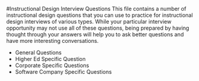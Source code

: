 #Instructional Design Interview Questions
This file contains a number of instructional design questions that you can use to practice for instructional design interviews of various types. While your particular interview opportunity may not use all of these questions, being prepared by having thought through your answers will help you to ask better questions and have more interesting conversations.

* General Questions
* Higher Ed Specific Question
* Corporate Specific Questions
* Software Company Specific Questions
